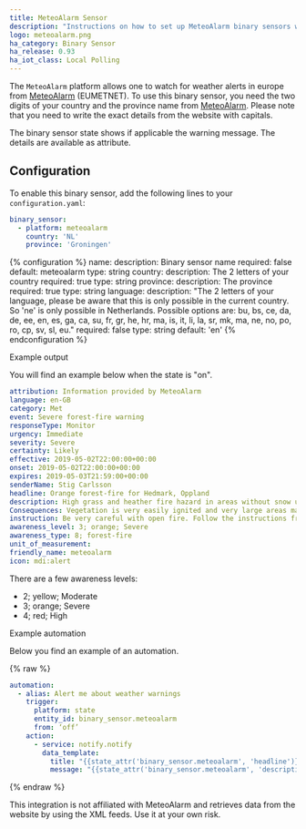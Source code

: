 ```yaml
---
title: MeteoAlarm Sensor
description: "Instructions on how to set up MeteoAlarm binary sensors within Home Assistant."
logo: meteoalarm.png
ha_category: Binary Sensor
ha_release: 0.93
ha_iot_class: Local Polling
---
```


The `MeteoAlarm` platform allows one to watch for weather alerts in europe from [MeteoAlarm](https://www.meteoalarm.eu) (EUMETNET). To use this binary sensor, you need the two digits of your country and the province name from  [MeteoAlarm](https://www.meteoalarm.eu). Please note that you need to write the exact details from the website with capitals.

The binary sensor state shows if applicable the warning message. The details are available as attribute.

## Configuration

To enable this binary sensor, add the following lines to your `configuration.yaml`:

```yaml
binary_sensor:
  - platform: meteoalarm
    country: 'NL'
    province: 'Groningen'
```

{% configuration %}
name:
  description: Binary sensor name
  required: false
  default: meteoalarm
  type: string
country:
  description: The 2 letters of your country
  required: true
  type: string
province:
  description: The province
  required: true
  type: string
language:
  description: "The 2 letters of your language, please be aware that this is only possible in the current country. So 'ne' is only possible in Netherlands. Possible options are: bu, bs, ce, da, de, ee, en, es, ga, ca, su, fr, gr, he, hr, ma, is, it, li, la, sr, mk, ma, ne, no, po, ro, cp, sv, sl, eu."
  required: false
  type: string
  default: 'en'
{% endconfiguration %}


Example output

You will find an example below when the state is "on".

```yaml
attribution: Information provided by MeteoAlarm
language: en-GB
category: Met
event: Severe forest-fire warning
responseType: Monitor
urgency: Immediate
severity: Severe
certainty: Likely
effective: 2019-05-02T22:00:00+00:00
onset: 2019-05-02T22:00:00+00:00
expires: 2019-05-03T21:59:00+00:00
senderName: Stig Carlsson
headline: Orange forest-fire for Hedmark, Oppland
description: High grass and heather fire hazard in areas without snow until significant amount of precipitation.
Consequences: Vegetation is very easily ignited and very large areas may be affected.
instruction: Be very careful with open fire. Follow the instructions from the local authorities. Emergency services should assess a necessary level of alertness.
awareness_level: 3; orange; Severe
awareness_type: 8; forest-fire
unit_of_measurement:
friendly_name: meteoalarm
icon: mdi:alert
```

There are a few awareness levels:

* 2; yellow; Moderate
* 3; orange; Severe
* 4; red; High

Example automation

Below you find an example of an automation.

{% raw %}
```yaml
automation:
  - alias: Alert me about weather warnings
    trigger:
      platform: state
      entity_id: binary_sensor.meteoalarm
      from: ‘off’
    action:
      - service: notify.notify
        data_template:
          title: "{{state_attr('binary_sensor.meteoalarm', 'headline')}}"
          message: "{{state_attr('binary_sensor.meteoalarm', 'description')}} is effective on {{state_attr('binary_sensor.meteoalarm', 'effective')}}"
```
{% endraw %}

<div class='note warning'>
This integration is not affiliated with MeteoAlarm and retrieves data from the website by using the XML feeds. Use it at your own risk.
</div>
